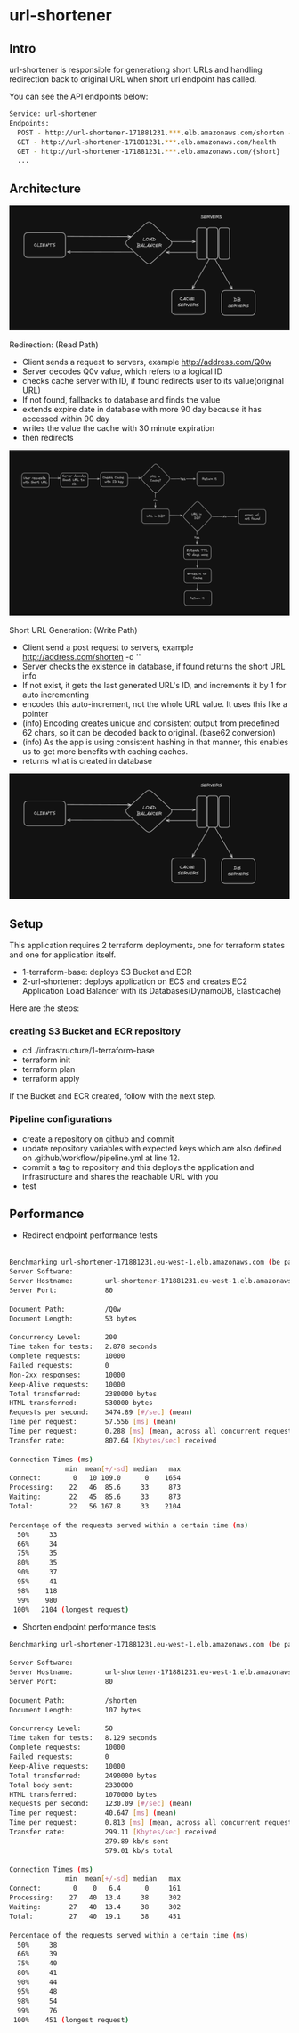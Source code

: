 # url-shortener

## Intro
url-shortener is responsible for generationg short URLs and handling redirection back to original URL when short url endpoint has called.

You can see the API endpoints below:

```bash
Service: url-shortener 
Endpoints:
  POST - http://url-shortener-171881231.***.elb.amazonaws.com/shorten -d '{"url": "http://ahmetsoykan.com", "ttl": "1710899691"}' # ttl is optional 
  GET - http://url-shortener-171881231.***.elb.amazonaws.com/health
  GET - http://url-shortener-171881231.***.elb.amazonaws.com/{short}
  ...
```

## Architecture

![Arc](./img/url-shortener-arc.png)

Redirection: (Read Path)
- Client sends a request to servers, example http://address.com/Q0w
- Server decodes Q0v value, which refers to a logical ID
- checks cache server with ID, if found redirects user to its value(original URL)
- If not found, fallbacks to database and finds the value
- extends expire date in database with more 90 day because it has accessed within 90 day
- writes the value the cache with 30 minute expiration
- then redirects

![Red](./img/redirect.png)

Short URL Generation: (Write Path)
- Client send a post request to servers, example http://address.com/shorten -d ''
- Server checks the existence in database, if found returns the short URL info
- If not exist, it gets the last generated URL's ID, and increments it by 1 for auto incrementing
- encodes this auto-increment, not the whole URL value. It uses this like a pointer
- (info) Encoding creates unique and consistent output from predefined 62 chars, so it can be decoded back to original. (base62 conversion)
- (info) As the app is using consistent hashing in that manner, this enables us to get more benefits with caching caches.
- returns what is created in database

![Short](./img/url-shortener-arc.png)


## Setup

This application requires 2 terraform deployments, one for terraform states and one for application itself.

- 1-terraform-base: deploys S3 Bucket and ECR
- 2-url-shortener: deploys application on ECS and creates EC2 Application Load Balancer with its Databases(DynamoDB, Elasticache)

Here are the steps:
### creating S3 Bucket and ECR repository
- cd ./infrastructure/1-terraform-base
- terraform init
- terraform plan
- terraform apply

If the Bucket and ECR created, follow with the next step.

### Pipeline configurations
- create a repository on github and commit
- update repository variables with expected keys which are also defined on .github/workflow/pipeline.yml at line 12.
- commit a tag to repository and this deploys the application and infrastructure and shares the reachable URL with you
- test

## Performance

- Redirect endpoint performance tests

```bash

Benchmarking url-shortener-171881231.eu-west-1.elb.amazonaws.com (be patient)
Server Software:        
Server Hostname:        url-shortener-171881231.eu-west-1.elb.amazonaws.com
Server Port:            80

Document Path:          /Q0w
Document Length:        53 bytes

Concurrency Level:      200
Time taken for tests:   2.878 seconds
Complete requests:      10000
Failed requests:        0
Non-2xx responses:      10000
Keep-Alive requests:    10000
Total transferred:      2380000 bytes
HTML transferred:       530000 bytes
Requests per second:    3474.89 [#/sec] (mean)
Time per request:       57.556 [ms] (mean)
Time per request:       0.288 [ms] (mean, across all concurrent requests)
Transfer rate:          807.64 [Kbytes/sec] received

Connection Times (ms)
              min  mean[+/-sd] median   max
Connect:        0   10 109.0      0    1654
Processing:    22   46  85.6     33     873
Waiting:       22   45  85.6     33     873
Total:         22   56 167.8     33    2104

Percentage of the requests served within a certain time (ms)
  50%     33
  66%     34
  75%     35
  80%     35
  90%     37
  95%     41
  98%    118
  99%    980
 100%   2104 (longest request)
```

- Shorten endpoint performance tests

```bash
Benchmarking url-shortener-171881231.eu-west-1.elb.amazonaws.com (be patient)

Server Software:        
Server Hostname:        url-shortener-171881231.eu-west-1.elb.amazonaws.com
Server Port:            80

Document Path:          /shorten
Document Length:        107 bytes

Concurrency Level:      50
Time taken for tests:   8.129 seconds
Complete requests:      10000
Failed requests:        0
Keep-Alive requests:    10000
Total transferred:      2490000 bytes
Total body sent:        2330000
HTML transferred:       1070000 bytes
Requests per second:    1230.09 [#/sec] (mean)
Time per request:       40.647 [ms] (mean)
Time per request:       0.813 [ms] (mean, across all concurrent requests)
Transfer rate:          299.11 [Kbytes/sec] received
                        279.89 kb/s sent
                        579.01 kb/s total

Connection Times (ms)
              min  mean[+/-sd] median   max
Connect:        0    0   6.4      0     161
Processing:    27   40  13.4     38     302
Waiting:       27   40  13.4     38     302
Total:         27   40  19.1     38     451

Percentage of the requests served within a certain time (ms)
  50%     38
  66%     39
  75%     40
  80%     41
  90%     44
  95%     48
  98%     54
  99%     76
 100%    451 (longest request)
```